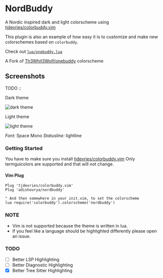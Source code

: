 # NordBuddy

A Nordic  inspired dark and light colorscheme using [tjdevries/colorbuddy.vim](https://github.com/tjdevries/colorbuddy.vim)

This plugin is also an example of how easy it is to customize and make new colorschemes based on `colorbuddy`.

Check out [`lua/onebuddy.lua`](lua/onebuddy.lua)

A Fork of  [Th3Whit3Wolf/onebuddy](https://github.com/Th3Whit3Wolf/onebuddy) colorscheme

## Screenshots

TODO ::

Dark theme

![dark theme](assets/dark.png)

Light theme

![light theme](assets/light.png)

*Font:* Space Mono
*Statusline:* lightline

### Getting Started

You have to make sure you install [tjdevries/colorbuddy.vim](https://github.com/tjdevries/colorbuddy.vim) Only termguicolors are supported and that will not change.

#### Vim Plug

```vim
Plug 'tjdevries/colorbuddy.vim'
Plug 'adishourya/nordbuddy'

" And then somewhere in your init.vim, to set the colorscheme
lua require('colorbuddy').colorscheme('nordbuddy')
```


### NOTE

- Vim is not supported because the theme is written in lua.
- If you feel like a language should be highlighted differently please open an issue.

### TODO

- [ ] Better LSP Highlighting
- [ ] Better Diagnostic Highlighting
- [x] Better Tree Sitter Highlighting
